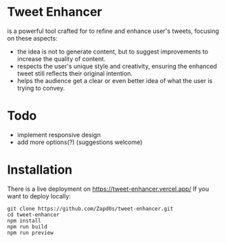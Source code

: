 # Tweet Enhancer
is a powerful tool crafted for to refine and enhance user's tweets, focusing on these aspects:
- the idea is not to generate content, but to suggest improvements to increase the quality of content.
- respects the user's unique style and creativity, ensuring the enhanced tweet still reflects their original intention.
- helps the audience get a clear or even better idea of what the user is trying to convey.

# Todo
- implement responsive design
- add more options(?) (suggestions welcome)


# Installation
There is a live deployment on https://tweet-enhancer.vercel.app/
If you want to deploy locally:
```properties
git clone https://github.com/Zapd0s/tweet-enhancer.git
cd tweet-enhancer
npm install
npm run build
npm run preview
```